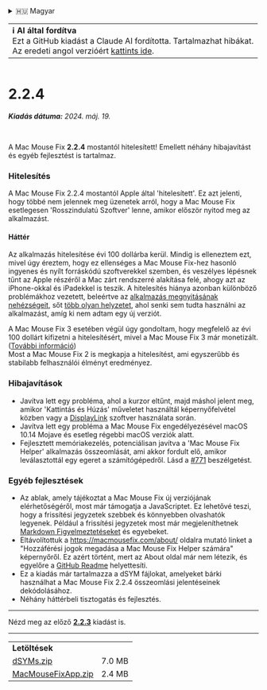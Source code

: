 <details>
<summary>🇭🇺 Magyar</summary>

[🇬🇧 English (GitHub)](https://github.com/noah-nuebling/mac-mouse-fix/releases/tag/2.2.4)\
[🇦🇩 Català](https://redirect.macmousefix.com/?target=mmf-release&tag=2.2.4&locale=ca)\
[🇩🇪 Deutsch](https://redirect.macmousefix.com/?target=mmf-release&tag=2.2.4&locale=de)\
[🇪🇸 Español](https://redirect.macmousefix.com/?target=mmf-release&tag=2.2.4&locale=es)\
[🇫🇷 Français](https://redirect.macmousefix.com/?target=mmf-release&tag=2.2.4&locale=fr)\
[🇮🇩 Indonesia](https://redirect.macmousefix.com/?target=mmf-release&tag=2.2.4&locale=id)\
[🇮🇹 Italiano](https://redirect.macmousefix.com/?target=mmf-release&tag=2.2.4&locale=it)\
**🇭🇺 Magyar**\
[🇳🇱 Nederlands](https://redirect.macmousefix.com/?target=mmf-release&tag=2.2.4&locale=nl)\
[🇵🇱 Polski](https://redirect.macmousefix.com/?target=mmf-release&tag=2.2.4&locale=pl)\
[🇧🇷 Português (Brasil)](https://redirect.macmousefix.com/?target=mmf-release&tag=2.2.4&locale=pt-BR)\
[🇵🇹 Português (Portugal)](https://redirect.macmousefix.com/?target=mmf-release&tag=2.2.4&locale=pt-PT)\
[🇷🇴 Română](https://redirect.macmousefix.com/?target=mmf-release&tag=2.2.4&locale=ro)\
[🇸🇪 Svenska](https://redirect.macmousefix.com/?target=mmf-release&tag=2.2.4&locale=sv)\
[🇻🇳 Tiếng Việt](https://redirect.macmousefix.com/?target=mmf-release&tag=2.2.4&locale=vi)\
[🇹🇷 Türkçe](https://redirect.macmousefix.com/?target=mmf-release&tag=2.2.4&locale=tr)\
[🇨🇿 Čeština](https://redirect.macmousefix.com/?target=mmf-release&tag=2.2.4&locale=cs)\
[🇬🇷 Ελληνικά](https://redirect.macmousefix.com/?target=mmf-release&tag=2.2.4&locale=el)\
[🇷🇺 Русский](https://redirect.macmousefix.com/?target=mmf-release&tag=2.2.4&locale=ru)\
[🇺🇦 Українська](https://redirect.macmousefix.com/?target=mmf-release&tag=2.2.4&locale=uk)\
[🇮🇱 עברית](https://redirect.macmousefix.com/?target=mmf-release&tag=2.2.4&locale=he)\
[🇸🇦 العربية](https://redirect.macmousefix.com/?target=mmf-release&tag=2.2.4&locale=ar)\
[🇮🇳 हिन्दी](https://redirect.macmousefix.com/?target=mmf-release&tag=2.2.4&locale=hi)\
[🇹🇭 ไทย](https://redirect.macmousefix.com/?target=mmf-release&tag=2.2.4&locale=th)\
[🇨🇳 中文 (简体)](https://redirect.macmousefix.com/?target=mmf-release&tag=2.2.4&locale=zh-Hans)\
[🇨🇳 中文 (繁體)](https://redirect.macmousefix.com/?target=mmf-release&tag=2.2.4&locale=zh-Hant)\
[🇭🇰 中文（香港)](https://redirect.macmousefix.com/?target=mmf-release&tag=2.2.4&locale=zh-HK)\
[🇯🇵 日本語](https://redirect.macmousefix.com/?target=mmf-release&tag=2.2.4&locale=ja)\
[🇰🇷 한국어](https://redirect.macmousefix.com/?target=mmf-release&tag=2.2.4&locale=ko)\
[Help translate Mac Mouse Fix to different languages!](https://github.com/noah-nuebling/mac-mouse-fix/discussions/731)
</details>
<table align=><td>
<b>ℹ️ AI által fordítva</b><br>
Ezt a GitHub kiadást a Claude AI fordította. Tartalmazhat hibákat.<br>
Az eredeti angol verzióért <a href="https://github.com/noah-nuebling/mac-mouse-fix/releases/tag/2.2.4">kattints ide</a>.
</td></table>

<table></table>

# 2.2.4
***Kiadás dátuma:** 2024. máj. 19.*

<br>

A Mac Mouse Fix **2.2.4** mostantól hitelesített! Emellett néhány hibajavítást és egyéb fejlesztést is tartalmaz.

### **Hitelesítés**

A Mac Mouse Fix 2.2.4 mostantól Apple által 'hitelesített'. Ez azt jelenti, hogy többé nem jelennek meg üzenetek arról, hogy a Mac Mouse Fix esetlegesen 'Rosszindulatú Szoftver' lenne, amikor először nyitod meg az alkalmazást.

#### Háttér

Az alkalmazás hitelesítése évi 100 dollárba kerül. Mindig is elleneztem ezt, mivel úgy éreztem, hogy ez ellenséges a Mac Mouse Fix-hez hasonló ingyenes és nyílt forráskódú szoftverekkel szemben, és veszélyes lépésnek tűnt az Apple részéről a Mac zárt rendszerré alakítása felé, ahogy azt az iPhone-okkal és iPadekkel is teszik. A hitelesítés hiánya azonban különböző problémákhoz vezetett, beleértve az [alkalmazás megnyitásának nehézségeit](https://github.com/noah-nuebling/mac-mouse-fix/discussions/114), sőt [több olyan helyzetet](https://github.com/noah-nuebling/mac-mouse-fix/issues/95), ahol senki sem tudta használni az alkalmazást, amíg ki nem adtam egy új verziót.

A Mac Mouse Fix 3 esetében végül úgy gondoltam, hogy megfelelő az évi 100 dollárt kifizetni a hitelesítésért, mivel a Mac Mouse Fix 3 már monetizált. ([További információ](https://redirect.macmousefix.com/?target=mmf-release&tag=3.0.0&locale=hu)) \
Most a Mac Mouse Fix 2 is megkapja a hitelesítést, ami egyszerűbb és stabilabb felhasználói élményt eredményez.

### **Hibajavítások**

- Javítva lett egy probléma, ahol a kurzor eltűnt, majd máshol jelent meg, amikor 'Kattintás és Húzás' műveletet használtál képernyőfelvétel közben vagy a [DisplayLink](https://www.synaptics.com/products/displaylink-graphics) szoftver használata során.
- Javítva lett egy probléma a Mac Mouse Fix engedélyezésével macOS 10.14 Mojave és esetleg régebbi macOS verziók alatt.
- Fejlesztett memóriakezelés, potenciálisan javítva a 'Mac Mouse Fix Helper' alkalmazás összeomlását, ami akkor fordult elő, amikor leválasztottál egy egeret a számítógépedről. Lásd a [#771](https://github.com/noah-nuebling/mac-mouse-fix/discussions/771) beszélgetést.

### **Egyéb fejlesztések**

- Az ablak, amely tájékoztat a Mac Mouse Fix új verziójának elérhetőségéről, most már támogatja a JavaScriptet. Ez lehetővé teszi, hogy a frissítési jegyzetek szebbek és könnyebben olvashatók legyenek. Például a frissítési jegyzetek most már megjeleníthetnek [Markdown Figyelmeztetéseket](https://github.com/orgs/community/discussions/16925) és egyebeket.
- Eltávolítottuk a https://macmousefix.com/about/ oldalra mutató linket a "Hozzáférési jogok megadása a Mac Mouse Fix Helper számára" képernyőről. Ez azért történt, mert az About oldal már nem létezik, és egyelőre a [GitHub Readme](https://github.com/noah-nuebling/mac-mouse-fix) helyettesíti.
- Ez a kiadás már tartalmazza a dSYM fájlokat, amelyeket bárki használhat a Mac Mouse Fix 2.2.4 összeomlási jelentéseinek dekódolásához.
- Néhány háttérbeli tisztogatás és fejlesztés.

---

Nézd meg az előző [**2.2.3**](https://redirect.macmousefix.com/?target=mmf-release&tag=2.2.3&locale=hu) kiadást is.

---

<table align="start">
<tr>
    <td colspan=2>
        <b>Letöltések</b>
    </td>
</tr>
<tr>
    <td><a href="https://github.com/noah-nuebling/mac-mouse-fix/releases/download/2.2.4/dSYMs.zip">dSYMs.zip</a></td>
    <td>7.0 MB</td>
</tr>
<tr>
    <td><a href="https://github.com/noah-nuebling/mac-mouse-fix/releases/download/2.2.4/MacMouseFixApp.zip">MacMouseFixApp.zip</a></td>
    <td>2.4 MB</td>
</tr>
</table>